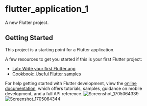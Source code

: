 # flutter_application_1

A new Flutter project.

## Getting Started

This project is a starting point for a Flutter application.

A few resources to get you started if this is your first Flutter project:

- [Lab: Write your first Flutter app](https://docs.flutter.dev/get-started/codelab)
- [Cookbook: Useful Flutter samples](https://docs.flutter.dev/cookbook)

For help getting started with Flutter development, view the
[online documentation](https://docs.flutter.dev/), which offers tutorials,
samples, guidance on mobile development, and a full API reference.
![Screenshot_1705064339](https://github.com/Avinash-Ravuri/Flutter-Audio-Player/assets/103620465/f8894315-2e3c-4f5d-90a7-dbdfeb06232c)
![Screenshot_1705064344](https://github.com/Avinash-Ravuri/Flutter-Audio-Player/assets/103620465/347fa0dd-fcac-4e7f-b942-5c316839215b)
